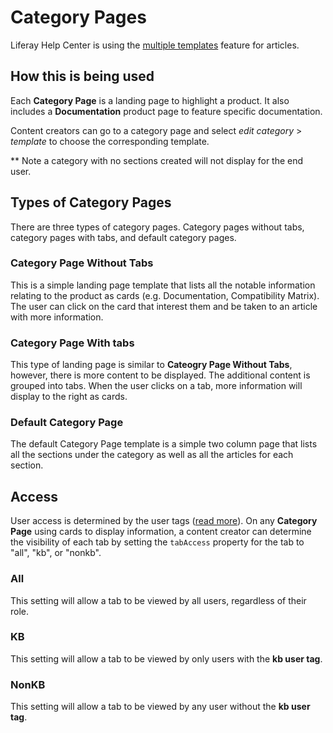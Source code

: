 # Category Pages

Liferay Help Center is using the [multiple templates](https://support.zendesk.com/hc/en-us/articles/360001948367) feature for articles.

## How this is being used

Each **Category Page** is a landing page to highlight a product. It also includes a **Documentation** product page to feature specific documentation.

Content creators can go to a category page and select _edit category_ > _template_ to choose the corresponding template.

\*\* Note a category with no sections created will not display for the end user.

## Types of Category Pages

There are three types of category pages. Category pages without tabs, category pages with tabs, and default category pages.

### Category Page Without Tabs

This is a simple landing page template that lists all the notable information relating to the product as cards (e.g. Documentation, Compatibility Matrix). The user can click on the card that interest them and be taken to an article with more information.

### Category Page With tabs

This type of landing page is similar to **Cateogry Page Without Tabs**, however, there is more content to be displayed. The additional content is grouped into tabs. When the user clicks on a tab, more information will display to the right as cards.

### Default Category Page

The default Category Page template is a simple two column page that lists all the sections under the category as well as all the articles for each section.

## Access

User access is determined by the user tags ([read more](./permissions.md)). On any **Category Page** using cards to display information, a content creator can determine the visibility of each tab by setting the `tabAccess` property for the tab to "all", "kb", or "nonkb".

### All

This setting will allow a tab to be viewed by all users, regardless of their role.

### KB

This setting will allow a tab to be viewed by only users with the **kb user tag**.

### NonKB

This setting will allow a tab to be viewed by any user without the **kb user tag**.
